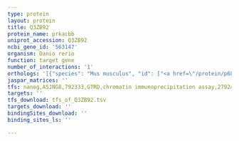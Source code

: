 ```yaml
---
type: protein
layout: protein
title: Q3ZB92
protein_name: prkacbb
uniprot_accession: Q3ZB92
ncbi_gene_id: '563147'
organism: Danio rerio
function: target gene
number_of_interactions: '1'
orthologs: '[{"species": "Mus musculus", "id": ["<a href=\"/protein/p68181\">P68181</a>"]}, {"species": "Rattus norvegicus", "id": ["<a href=\"/protein/p68182\">P68182</a>"]}, {"species": "Drosophila melanogaster", "id": ["<a href=\"/protein/p12370\">P12370</a>"]}, {"species": "Caenorhabditis elegans", "id": ["<a href=\"/protein/p21137\">P21137</a>"]}, {"species": "Saccharomyces cerevisiae", "id": ["<a href=\"/protein/p06244\">P06244</a>", "<a href=\"/protein/p05986\">P05986</a>", "<a href=\"/protein/p06245\">P06245</a>"]}]'
jaspar_matrices: ''
tfs: nanog,A5JNG8,792333,GTRD,chromatin immunoprecipitation assay,27924024%5Buid%5D,No
targets: ''
tfs_download: tfs_of_Q3ZB92.tsv
targets_download: ''
bindingSites_download: ''
binding_sites_ls: ''

---
```

